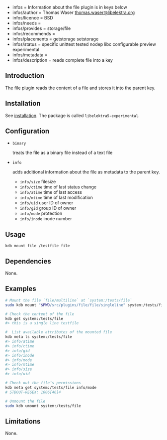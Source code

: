 - infos = Information about the file plugin is in keys below
- infos/author = Thomas Waser <thomas.waser@libelektra.org>
- infos/licence = BSD
- infos/needs =
- infos/provides = storage/file
- infos/recommends =
- infos/placements = getstorage setstorage
- infos/status = specific unittest tested nodep libc configurable preview experimental
- infos/metadata =
- infos/description = reads complete file into a key

## Introduction

The file plugin reads the content of a file and stores it into the parent key.

## Installation

See [installation](/doc/INSTALL.md).
The package is called `libelektra5-experimental`.

## Configuration

- `binary`

  treats the file as a binary file instead of a text file

- `info`

  adds additional information about the file as metadata to the parent key.

  - `info/size` filesize
  - `info/ctime` time of last status change
  - `info/atime` time of last access
  - `info/mtime` time of last modification
  - `info/uid` user ID of owner
  - `info/gid` group ID of owner
  - `info/mode` protection
  - `info/inode` inode number

## Usage

`kdb mount file /testfile file`

## Dependencies

None.

## Examples

```sh
# Mount the file `file/multiline` at `system:/tests/file`
sudo kdb mount "$PWD/src/plugins/file/file/singleline" system:/tests/file file info=

# Check the content of the file
kdb get system:/tests/file
#> this is a single line testfile

#  List available attributes of the mounted file
kdb meta ls system:/tests/file
#> info/atime
#> info/ctime
#> info/gid
#> info/inode
#> info/mode
#> info/mtime
#> info/size
#> info/uid

# Check out the file’s permissions
kdb meta get system:/tests/file info/mode
# STDOUT-REGEX: 1006[46]4

# Unmount the file
sudo kdb umount system:/tests/file
```

## Limitations

None.
